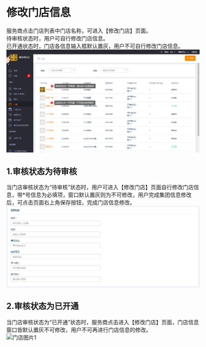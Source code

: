 # 修改门店信息
服务商点击门店列表中门店名称，可进入【修改门店】页面。  
待审核状态时，用户可自行修改门店信息。  
已开通状态时，门店各信息输入框默认置灰，用户不可自行修改门店信息。  
![门店图片1](picture\\门店\\图片22.png)  
## 1.审核状态为待审核
当门店审核状态为“待审核”状态时，用户可进入【修改门店】页面自行修改门店信息，带*号信息为必填项，窗口默认置灰则为不可修改，用户完成集团信息修改后，可点击页面右上角保存按钮，完成门店信息修改。  
![门店图片1](picture\\门店\\图片23.png)  
## 2.审核状态为已开通
当门店审核状态为“已开通”状态时，服务商点击进入【修改门店】页面，门店信息窗口皆默认置灰不可修改，用户不可再进行门店信息的修改。  
![门店图片1](picture\\门店\\图片24.png)  